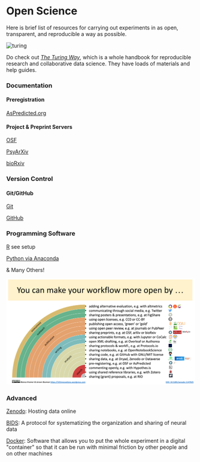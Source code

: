 # Open Science

Here is brief list of resources for carrying out experiments in as open, transparent, and reproducible a way as possible. 

![turing](https://the-turing-way.netlify.app/_images/research-cycle.jpg)

Do check out [*The Turing Way*](https://the-turing-way.netlify.app/welcome), which is a whole handbook for reproducible research and collaborative data science. They have loads of materials and help guides. 


### Documentation
#### Preregistration
[AsPredicted.org](https://aspredicted.org/)

#### Project & Preprint Servers

[OSF](https://osf.io/)

[PsyArXiv](https://psyarxiv.com/)

[bioRxiv](https://www.biorxiv.org/)

### Version Control
#### Git/GitHub

[Git](https://git-scm.com/)

[GitHub](https://github.com/)

### Programming Software

[R](https://github.com/avakiai/expra_winter2021-2022/syllabus.html) see setup

[Python via Anaconda](https://www.anaconda.com/products/individual)

& Many Others!

![rainbow os](static/rainbow_os.png)


### Advanced

[Zenodo](https://zenodo.org/): Hosting data online

[BIDS](https://bids.neuroimaging.io/): A protocol for systematizing the organization and sharing of neural data

[Docker](https://www.docker.com/products/personal): Software that allows you to put the whole experiment in a digital "container" so that it can be run with minimal friction by other people and on other machines
